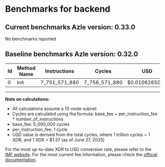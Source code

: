 # Benchmarks for backend

## Current benchmarks Azle version: 0.33.0

No benchmarks reported

## Baseline benchmarks Azle version: 0.32.0

| Id  | Method Name | Instructions  | Cycles        | USD           | USD/Million Calls |
| --- | ----------- | ------------- | ------------- | ------------- | ----------------- |
| 0   | init        | 7_751_571_880 | 7_756_571_880 | $0.0106265035 | $10_626.50        |

---

**Note on calculations:**

- All calculations assume a 13-node subnet
- Cycles are calculated using the formula: base_fee + per_instruction_fee \* number_of_instructions
- base_fee: 5_000_000 cycles
- per_instruction_fee: 1 cycle
- USD value is derived from the total cycles, where 1 trillion cycles = 1 XDR, and 1 XDR = $1.37 (as of June 27, 2025)

For the most up-to-date XDR to USD conversion rate, please refer to the [IMF website](https://www.imf.org/external/np/fin/data/rms_sdrv.aspx).
For the most current fee information, please check the [official documentation](https://internetcomputer.org/docs/references/cycles-cost-formulas).
